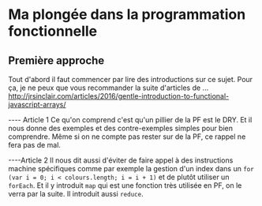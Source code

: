 # Ma plongée dans la programmation fonctionnelle

## Première approche
Tout d'abord il faut commencer par lire des introductions sur ce sujet.
Pour ça, je ne peux que vous recommander la suite d'articles de ... http://jrsinclair.com/articles/2016/gentle-introduction-to-functional-javascript-arrays/

---- Article 1
Ce qu'on comprend c'est qu'un pillier de la PF est le DRY. Et il nous donne des exemples et des contre-exemples simples pour bien comprendre.
Même si on ne compte pas rester sur de la PF, ce rappel ne fera pas de mal.

----Article 2
Il nous dit aussi d'éviter de faire appel à des instructions machine spécifiques comme par exemple la gestion d'un index dans un `for (var i = 0; i < colours.length; i = i + 1)` et de plutôt utiliser un `forEach`.
Et il y introduit `map` qui est une fonction très utilisée en PF, on le verra par la suite.
Il introduit aussi `reduce`.
